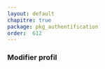 ```yaml
---
layout: default
chapitre: true
package: pkg_authentification
order:  612
---
```


### Modifier profil

<!-- TODO backend-2 : Implémenter une interface de modification de profil utilisateur -->
